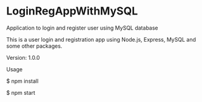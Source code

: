 # LoginRegAppWithMySQL
Application to login and register user using MySQL database

This is a user login and registration app using Node.js, Express, MySQL and some other packages.

Version: 1.0.0

Usage

$ npm install

$ npm start
